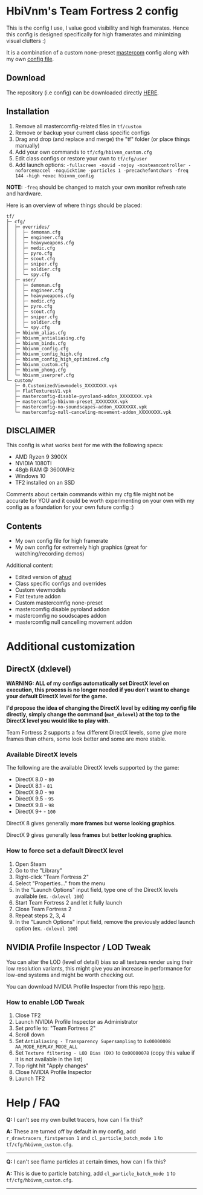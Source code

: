 # HbiVnm's Team Fortress 2 config
This is the config I use, I value good visibility and high framerates. Hence this config is designed specifically for high framerates and minimizing visual clutters :)

It is a combination of a custom none-preset [mastercom](https://mastercomfig.com/) config along with my own [config file](https://github.com/hbivnm/hbivnm-tf2-config/blob/main/tf/cfg/hbivnm_config.cfg).

## Download
The repository (i.e config) can be downloaded directly [HERE](https://github.com/hbivnm/hbivnm-tf2-config/archive/refs/heads/main.zip).

## Installation
1. Remove all mastercomfig-related files in `tf/custom`
2. Remove or backup your current class specific configs
3. Drag and drop (and replace and merge) the "tf" folder (or place things manually)
4. Add your own commands to `tf/cfg/hbivnm_custom.cfg`
5. Edit class configs or restore your own to `tf/cfg/user`
6. Add launch options: `-fullscreen -novid -nojoy -nosteamcontroller -noforcemaccel -noquicktime -particles 1 -precachefontchars -freq 144 -high +exec hbivnm_config`

**NOTE:** `-freq` should be changed to match your own monitor refresh rate and hardware.

Here is an overview of where things should be placed:
```
tf/
├─ cfg/
│  ├─ overrides/
│  │  ├─ demoman.cfg
│  │  ├─ engineer.cfg
│  │  ├─ heavyweapons.cfg
│  │  ├─ medic.cfg
│  │  ├─ pyro.cfg
│  │  ├─ scout.cfg
│  │  ├─ sniper.cfg
│  │  ├─ soldier.cfg
│  │  └─ spy.cfg
│  ├─ user/
│  │  ├─ demoman.cfg
│  │  ├─ engineer.cfg
│  │  ├─ heavyweapons.cfg
│  │  ├─ medic.cfg
│  │  ├─ pyro.cfg
│  │  ├─ scout.cfg
│  │  ├─ sniper.cfg
│  │  ├─ soldier.cfg
│  │  └─ spy.cfg
│  ├─ hbivnm_alias.cfg
│  ├─ hbivnm_antialiasing.cfg
│  ├─ hbivnm_binds.cfg
│  ├─ hbivnm_config.cfg
│  ├─ hbivnm_config_high.cfg
│  ├─ hbivnm_config_high_optimized.cfg
│  ├─ hbivnm_custom.cfg
│  ├─ hbivnm_phong.cfg
│  └─ hbivnm_userpref.cfg
└─ custom/
   ├─ 0.CustomizedViewmodels_XXXXXXXX.vpk
   ├─ FlatTexturesV1.vpk
   ├─ mastercomfig-disable-pyroland-addon_XXXXXXXX.vpk
   ├─ mastercomfig-hbivnm-preset_XXXXXXXX.vpk
   ├─ mastercomfig-no-soundscapes-addon_XXXXXXXX.vpk
   └─ mastercomfig-null-canceling-movement-addon_XXXXXXXX.vpk

```

## DISCLAIMER
This config is what works best for me with the following specs:
- AMD Ryzen 9 3900X
- NVIDIA 1080TI
- 48gb RAM @ 3600MHz
- Windows 10
- TF2 installed on an SSD

Comments about certain commands within my cfg file might not be accurate for YOU and it could be worth experimenting on your own with my config as a foundation for your own future config :)

## Contents
- My own config file for high framerate
- My own config for extremely high graphics (great for watching/recording demos)

Additional content:
- Edited version of [ahud](https://huds.tf/site/s-ahud)
- Class specific configs and overrides
- Custom viewmodels
- Flat texture addon
- Custom mastercomfig none-preset
- mastercomfig disable pyroland addon
- mastercomfig no soudscapes addon
- mastercomfig null cancelling movement addon

# Additional customization

## DirectX (dxlevel)
**WARNING: ALL of my configs automatically set DirectX level on execution, this process is no longer needed if you don't want to change your default DirectX level for the game.**

**I'd propose the idea of changing the DirectX level by editing my config file directly, simply change the command (`mat_dxlevel`) at the top to the DirectX level you would like to play with.**

Team Fortress 2 supports a few different DirectX levels, some give more frames than others, some look better and some are more stable.

### Available DirectX levels
The following are the available DirectX levels supported by the game:

- DirectX 8.0 - `80`
- DirectX 8.1 - `81`
- DirectX 9.0 - `90` 
- DirectX 9.5 - `95` 
- DirectX 9.8 - `98` 
- DirectX 9+ - `100` 

DirectX 8 gives generally **more frames** but **worse looking graphics**.

DirectX 9 gives generally **less frames** but **better looking graphics**.

### How to force set a default DirectX level
1. Open Steam
2. Go to the "Library"
3. Right-click "Team Fortress 2"
4. Select "Properties..." from the menu
5. In the "Launch Options" input field, type one of the DirectX levels available (ex. `-dxlevel 100`)
6. Start Team Fortress 2 and let it fully launch
7. Close Team Fortress 2
8. Repeat steps 2, 3, 4
9. In the "Launch Options" input field, remove the previously added launch option (ex. `-dxlevel 100`)

## NVIDIA Profile Inspector / LOD Tweak
You can alter the LOD (level of detail) bias so all textures render using their low resolution variants, this might give you an increase in performance for low-end systems and might be worth checking out.

You can download NVIDIA Profile Inspector from this repo [here](https://github.com/hbivnm/hbivnm-tf2-config/raw/main/NVIDIA%20Profile%20Inspector/nvidiaProfileInspector.exe).

### How to enable LOD Tweak
1. Close TF2
2. Launch NVIDIA Profile Inspector as Administrator
3. Set profile to: "Team Fortress 2"
4. Scroll down
5. Set `Antialiasing - Transparency Supersampling` to `0x00000008 AA_MODE_REPLAY_MODE_ALL`
6. Set `Texture filtering - LOD Bias (DX)` to `0x00000078` (copy this value if it is not available in the list)
7. Top right hit "Apply changes"
8. Close NVIDIA Profile Inspector
9. Launch TF2

# Help / FAQ
**Q:** I can't see my own bullet tracers, how can I fix this?

**A:** These are turned off by default in my config, add `r_drawtracers_firstperson 1` and `cl_particle_batch_mode 1` to `tf/cfg/hbivnm_custom.cfg`.
***
**Q:** I can't see flame particles at certain times, how can I fix this?

**A:** This is due to particle batching, add `cl_particle_batch_mode 1` to `tf/cfg/hbivnm_custom.cfg`.
***
